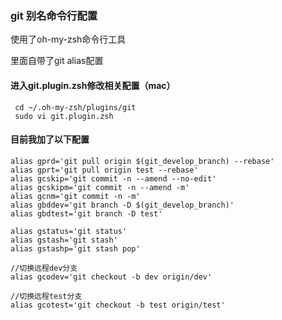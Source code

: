 ### git 别名命令行配置

使用了oh-my-zsh命令行工具

里面自带了git alias配置

#### 进入git.plugin.zsh修改相关配置（mac）

```
 cd ~/.oh-my-zsh/plugins/git
 sudo vi git.plugin.zsh
```


#### 目前我加了以下配置

```
alias gprd='git pull origin $(git_develop_branch) --rebase'
alias gprt='git pull origin test --rebase'
alias gcskip='git commit -n --amend --no-edit'
alias gcskipm='git commit -n --amend -m'
alias gcnm='git commit -n -m'
alias gbddev='git branch -D $(git_develop_branch)'
alias gbdtest='git branch -D test'

alias gstatus='git status'
alias gstash='git stash'
alias gstashp='git stash pop'

//切换远程dev分支
alias gcodev='git checkout -b dev origin/dev'

//切换远程test分支
alias gcotest='git checkout -b test origin/test'
```